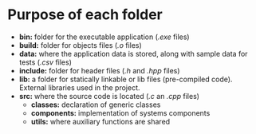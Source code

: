 # Purpose of each folder

* **bin:** folder for the executable application (*.exe* files)
* **build:** folder for objects files (*.o* files)
* **data:** where the application data is stored, along with sample data for tests (*.csv* files)
* **include:** folder for header files (*.h* and *.hpp* files)
* **lib:** a folder for statically linkable or lib files (pre-compiled code). External libraries used in the project.
* **src:** where the source code is located (*.c* an *.cpp* files)
  * **classes:** declaration of generic classes
  * **components:** implementation of systems components
  * **utils:** where auxiliary functions are shared
  
